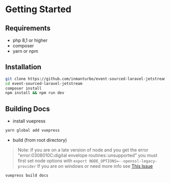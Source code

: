 # Getting Started

## Requirements

* php 8,1 or higher
* composer
* yarn or npm

## Installation

```bash
git clone https://github.com/inmanturbo/event-sourced-laravel-jetstream.git
cd event-sourced-laravel-jetstream
composer install
npm install && npm run dev
```

## Building Docs

* install vuepress

```bash
yarn global add vuepress
```

* build (from root directory)
  
> Note:
> If you are on a late version of node and you get the error "error:0308010C:digital envelope routines::unsupported"
> you must first set node options with `export NODE_OPTIONS=--openssl-legacy-provider`
> If you are on windows or need more info see [This Issue](https://github.com/webpack/webpack/issues/14532)

```bash
vuepress build docs
```
